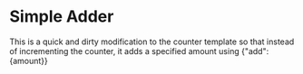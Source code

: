 # Simple Adder

This is a quick and dirty modification to the counter template so that instead of incrementing the counter, it adds a specified amount using {"add": {amount}}
